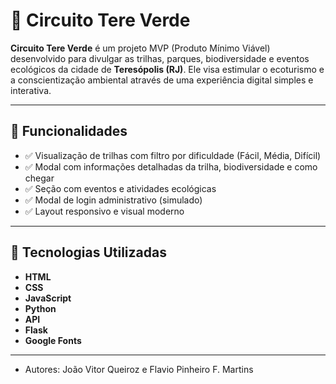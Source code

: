 
# 🌿 Circuito Tere Verde

**Circuito Tere Verde** é um projeto MVP (Produto Mínimo Viável) desenvolvido para divulgar as trilhas, parques, biodiversidade e eventos ecológicos da cidade de **Teresópolis (RJ)**. Ele visa estimular o ecoturismo e a conscientização ambiental através de uma experiência digital simples e interativa.

---

## 🚀 Funcionalidades

- ✅ Visualização de trilhas com filtro por dificuldade (Fácil, Média, Difícil)
- ✅ Modal com informações detalhadas da trilha, biodiversidade e como chegar
- ✅ Seção com eventos e atividades ecológicas
- ✅ Modal de login administrativo (simulado)
- ✅ Layout responsivo e visual moderno

---

## 🧠 Tecnologias Utilizadas

- **HTML**  
- **CSS** 
- **JavaScript**  
- **Python**
- **API**
- **Flask**
- **Google Fonts** 


---

- Autores: João Vitor Queiroz e Flavio Pinheiro F. Martins